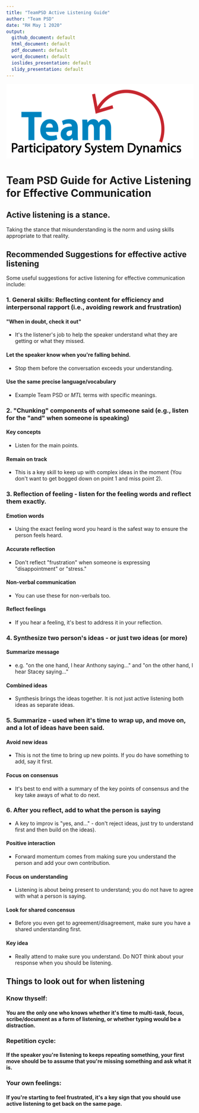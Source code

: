 ```yaml
---
title: "TeamPSD Active Listening Guide"
author: "Team PSD"
date: "RH May 1 2020"
output: 
  github_document: default
  html_document: default
  pdf_document: default
  word_document: default
  ioslides_presentation: default
  slidy_presentation: default
---
```


<img src = "https://github.com/lzim/teampsd/blob/teampsd_style/teampsd_logo/team_psd_logo_sm.png"
     height = "200" width = "600">  
     
# Team PSD Guide for Active Listening for Effective Communication


## Active listening is a stance. 
Taking the stance that misunderstanding is the norm and using skills appropriate to that reality.

## Recommended Suggestions for effective active listening
Some useful suggestions for active listening for effective communication include:

### 1. General skills: Reflecting content for efficiency and interpersonal rapport (i.e., avoiding rework and frustration)
#### "When in doubt, check it out" 
- It's the listener's job to help the speaker understand what they are getting or what they missed.
#### Let the speaker know when you're falling behind. 
- Stop them before the conversation exceeds your understanding.
#### Use the same precise language/vocabulary
- Example Team PSD or _MTL_ terms with specific meanings.

### 2. "Chunking" components of what someone said (e.g., listen for the "and" when someone is speaking)
#### Key concepts 
- Listen for the main points.
#### Remain on track
- This is a key skill to keep up with complex ideas in the moment (You don't want to get bogged down on point 1 and miss point 2).

### 3. Reflection of feeling - listen for the feeling words and reflect them exactly. 
#### Emotion words
- Using the exact feeling word you heard is the safest way to ensure the person feels heard. 
#### Accurate reflection
- Don't reflect "frustration" when someone is expressing "disappointment" or "stress."
#### Non-verbal communication
- You can use these for non-verbals too.
#### Reflect feelings
- If you hear a feeling, it's best to address it in your reflection.

### 4. Synthesize two person's ideas - or just two ideas (or more)
#### Summarize message
- e.g. "on the one hand, I hear Anthony saying..." and "on the other hand, I hear Stacey saying..."
#### Combined ideas
- Synthesis brings the ideas together. It is not just active listening both ideas as separate ideas.

### 5. Summarize - used when it's time to wrap up, and move on, and a lot of ideas have been said.
#### Avoid new ideas
- This is not the time to bring up new points. If you do have something to add, say it first.
#### Focus on consensus
- It's best to end with a summary of the key points of consensus and the key take aways of what to do next.

### 6. After you reflect, add to what the person is saying 
- A key to improv is "yes, and..." - don't reject ideas, just try to understand first and then build on the ideas).
#### Positive interaction
- Forward momentum comes from making sure you understand the person and add your own contribution.
#### Focus on understanding
- Listening is about being present to understand; you do not have to agree with what a person is saying.
#### Look for shared concensus
- Before you even get to agreement/disagreement, make sure you have a shared understanding first.
#### Key idea
- Really attend to make sure you understand. Do NOT think about your response when you should be listening.

## Things to look out for when listening
### Know thyself:
#### You are the only one who knows whether it's time to multi-task, focus, scribe/document as a form of listening, or whether typing would be a distraction.
### Repetition cycle: 
#### If the speaker you're listening to keeps repeating something, your first move should be to assume that you're missing something and ask what it is.
### Your own feelings:
#### If you're starting to feel frustrated, it's a key sign that you should use active listening to get back on the same page.
